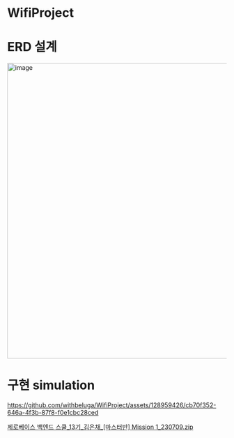 # WifiProject

# ERD 설계
<img width="677" alt="image" src="https://github.com/withbeluga/WifiProject/assets/128959426/5066bfa7-ca62-48a5-81ec-7659bb5f8ec7">

# 구현 simulation
https://github.com/withbeluga/WifiProject/assets/128959426/cb70f352-646a-4f3b-87f8-f0e1cbc28ced

[제로베이스 백엔드 스쿨_13기_김은채_[마스터반] Mission 1_230709.zip](https://github.com/withbeluga/WifiProject/files/11992244/_13._._.Mission.1_230709.zip)

